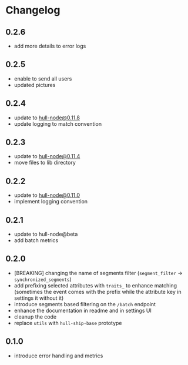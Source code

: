 # Changelog

## 0.2.6

- add more details to error logs

## 0.2.5

- enable to send all users
- updated pictures

## 0.2.4

- update to hull-node@0.11.8
- update logging to match convention

## 0.2.3

- update to hull-node@0.11.4
- move files to lib directory

## 0.2.2

- update to hull-node@0.11.0
- implement logging convention

## 0.2.1

- update to hull-node@beta
- add batch metrics

## 0.2.0

- [BREAKING] changing the name of segments filter (`segment_filter` -> `synchronized_segments`)
- add prefixing selected attributes with `traits_` to enhance matching (sometimes the event comes with the prefix while the attribute key in settings it without it)
- introduce segments based filtering on the `/batch` endpoint
- enhance the documentation in readme and in settings UI
- cleanup the code
- replace `utils` with `hull-ship-base` prototype

## 0.1.0

- introduce error handling and metrics
